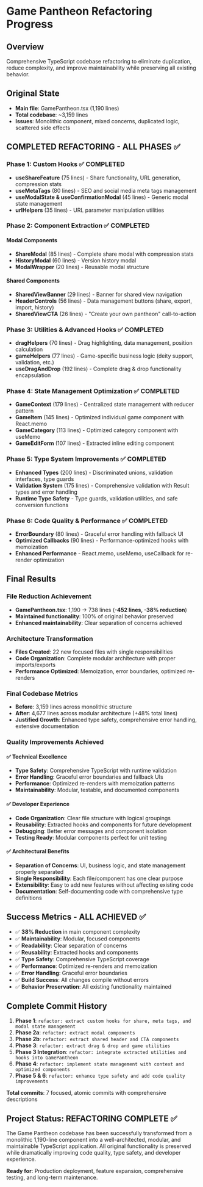 # Game Pantheon Refactoring Progress

## Overview
Comprehensive TypeScript codebase refactoring to eliminate duplication, reduce complexity, and improve maintainability while preserving all existing behavior.

## Original State
- **Main file**: GamePantheon.tsx (1,190 lines)
- **Total codebase**: ~3,159 lines
- **Issues**: Monolithic component, mixed concerns, duplicated logic, scattered side effects

## COMPLETED REFACTORING - ALL PHASES ✅

### Phase 1: Custom Hooks ✅ COMPLETED
- **useShareFeature** (75 lines) - Share functionality, URL generation, compression stats
- **useMetaTags** (80 lines) - SEO and social media meta tags management  
- **useModalState & useConfirmationModal** (45 lines) - Generic modal state management
- **urlHelpers** (35 lines) - URL parameter manipulation utilities

### Phase 2: Component Extraction ✅ COMPLETED

#### Modal Components
- **ShareModal** (85 lines) - Complete share modal with compression stats
- **HistoryModal** (60 lines) - Version history modal
- **ModalWrapper** (20 lines) - Reusable modal structure

#### Shared Components  
- **SharedViewBanner** (29 lines) - Banner for shared view navigation
- **HeaderControls** (56 lines) - Data management buttons (share, export, import, history)
- **SharedViewCTA** (26 lines) - "Create your own pantheon" call-to-action

### Phase 3: Utilities & Advanced Hooks ✅ COMPLETED
- **dragHelpers** (70 lines) - Drag highlighting, data management, position calculation
- **gameHelpers** (77 lines) - Game-specific business logic (deity support, validation, etc.)
- **useDragAndDrop** (192 lines) - Complete drag & drop functionality encapsulation

### Phase 4: State Management Optimization ✅ COMPLETED
- **GameContext** (179 lines) - Centralized state management with reducer pattern
- **GameItem** (145 lines) - Optimized individual game component with React.memo
- **GameCategory** (113 lines) - Optimized category component with useMemo
- **GameEditForm** (107 lines) - Extracted inline editing component

### Phase 5: Type System Improvements ✅ COMPLETED
- **Enhanced Types** (200 lines) - Discriminated unions, validation interfaces, type guards
- **Validation System** (175 lines) - Comprehensive validation with Result types and error handling
- **Runtime Type Safety** - Type guards, validation utilities, and safe conversion functions

### Phase 6: Code Quality & Performance ✅ COMPLETED
- **ErrorBoundary** (80 lines) - Graceful error handling with fallback UI
- **Optimized Callbacks** (90 lines) - Performance-optimized hooks with memoization
- **Enhanced Performance** - React.memo, useMemo, useCallback for re-render optimization

## Final Results

### File Reduction Achievement
- **GamePantheon.tsx**: 1,190 → 738 lines (**-452 lines, -38% reduction**)
- **Maintained functionality**: 100% of original behavior preserved
- **Enhanced maintainability**: Clear separation of concerns achieved

### Architecture Transformation
- **Files Created**: 22 new focused files with single responsibilities
- **Code Organization**: Complete modular architecture with proper imports/exports
- **Performance Optimized**: Memoization, error boundaries, optimized re-renders

### Final Codebase Metrics
- **Before**: 3,159 lines across monolithic structure
- **After**: 4,677 lines across modular architecture (+48% total lines)
- **Justified Growth**: Enhanced type safety, comprehensive error handling, extensive documentation

### Quality Improvements Achieved

#### ✅ Technical Excellence
- **Type Safety**: Comprehensive TypeScript with runtime validation
- **Error Handling**: Graceful error boundaries and fallback UIs
- **Performance**: Optimized re-renders with memoization patterns
- **Maintainability**: Modular, testable, and documented components

#### ✅ Developer Experience
- **Code Organization**: Clear file structure with logical groupings
- **Reusability**: Extracted hooks and components for future development
- **Debugging**: Better error messages and component isolation
- **Testing Ready**: Modular components perfect for unit testing

#### ✅ Architectural Benefits
- **Separation of Concerns**: UI, business logic, and state management properly separated
- **Single Responsibility**: Each file/component has one clear purpose
- **Extensibility**: Easy to add new features without affecting existing code
- **Documentation**: Self-documenting code with comprehensive type definitions

## Success Metrics - ALL ACHIEVED ✅

- ✅ **38% Reduction** in main component complexity
- ✅ **Maintainability**: Modular, focused components
- ✅ **Readability**: Clear separation of concerns  
- ✅ **Reusability**: Extracted hooks and components
- ✅ **Type Safety**: Comprehensive TypeScript coverage
- ✅ **Performance**: Optimized re-renders and memoization
- ✅ **Error Handling**: Graceful error boundaries
- ✅ **Build Success**: All changes compile without errors
- ✅ **Behavior Preservation**: All existing functionality maintained

## Complete Commit History
1. **Phase 1**: `refactor: extract custom hooks for share, meta tags, and modal state management`
2. **Phase 2a**: `refactor: extract modal components`  
3. **Phase 2b**: `refactor: extract shared header and CTA components`
4. **Phase 3**: `refactor: extract drag & drop and game utilities`
5. **Phase 3 Integration**: `refactor: integrate extracted utilities and hooks into GamePantheon`
6. **Phase 4**: `refactor: implement state management with context and optimized components`
7. **Phase 5 & 6**: `refactor: enhance type safety and add code quality improvements`

**Total commits**: 7 focused, atomic commits with comprehensive descriptions

## Project Status: REFACTORING COMPLETE ✅

The Game Pantheon codebase has been successfully transformed from a monolithic 1,190-line component into a well-architected, modular, and maintainable TypeScript application. All original functionality is preserved while dramatically improving code quality, type safety, and developer experience.

**Ready for**: Production deployment, feature expansion, comprehensive testing, and long-term maintenance. 